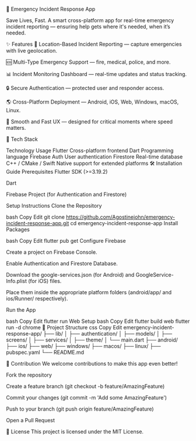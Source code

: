 🚨 Emergency Incident Response App

Save Lives, Fast.
A smart cross-platform app for real-time emergency incident reporting — ensuring help gets where it's needed, when it’s needed.

✨ Features
📍 Location-Based Incident Reporting — capture emergencies with live geolocation.

🆘 Multi-Type Emergency Support — fire, medical, police, and more.

📊 Incident Monitoring Dashboard — real-time updates and status tracking.

🔒 Secure Authentication — protected user and responder access.

🌎 Cross-Platform Deployment — Android, iOS, Web, Windows, macOS, Linux.

🎯 Smooth and Fast UX — designed for critical moments where speed matters.

🚀 Tech Stack

Technology	Usage
Flutter	Cross-platform frontend
Dart	Programming language
Firebase Auth	User authentication
Firestore	Real-time database
C++ / CMake / Swift	Native support for extended platforms
🛠️ Installation Guide
Prerequisites
Flutter SDK (>=3.19.2)

Dart

Firebase Project (for Authentication and Firestore)

Setup Instructions
Clone the Repository

bash
Copy
Edit
git clone https://github.com/Agostinejohn/emergency-incident-response-app.git
cd emergency-incident-response-app
Install Packages

bash
Copy
Edit
flutter pub get
Configure Firebase

Create a project on Firebase Console.

Enable Authentication and Firestore Database.

Download the google-services.json (for Android) and GoogleService-Info.plist (for iOS) files.

Place them inside the appropriate platform folders (android/app/ and ios/Runner/ respectively).

Run the App

bash
Copy
Edit
flutter run
Web Setup
bash
Copy
Edit
flutter build web
flutter run -d chrome
📂 Project Structure
css
Copy
Edit
emergency-incident-response-app/
├── lib/
│   ├── authentication/
│   ├── models/
│   ├── screens/
│   ├── services/
│   ├── theme/
│   └── main.dart
├── android/
├── ios/
├── web/
├── windows/
├── macos/
├── linux/
├── pubspec.yaml
└── README.md


🤝 Contribution
We welcome contributions to make this app even better!

Fork the repository

Create a feature branch (git checkout -b feature/AmazingFeature)

Commit your changes (git commit -m 'Add some AmazingFeature')

Push to your branch (git push origin feature/AmazingFeature)

Open a Pull Request

📄 License
This project is licensed under the MIT License.


